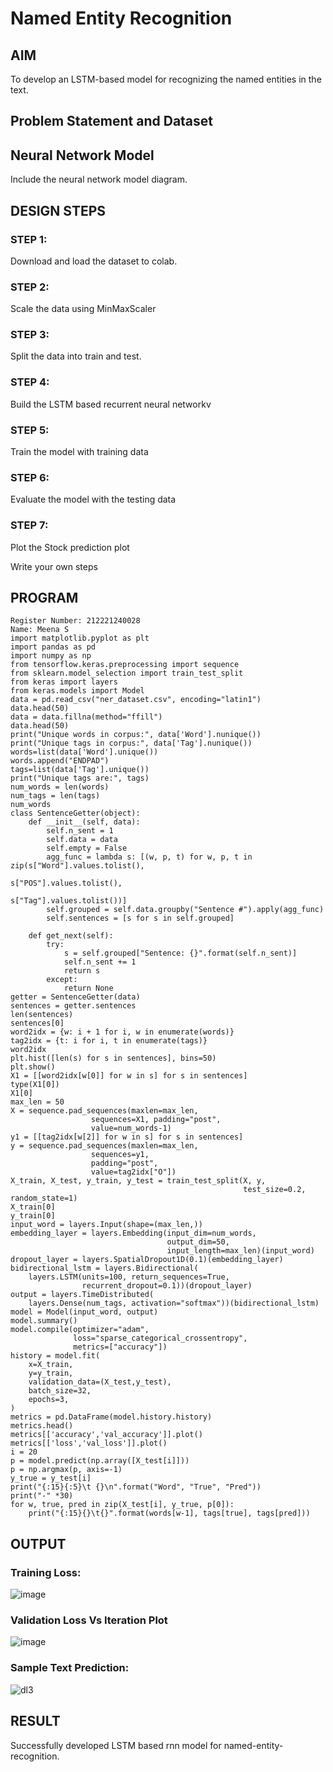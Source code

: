 # Named Entity Recognition

## AIM

To develop an LSTM-based model for recognizing the named entities in the text.

## Problem Statement and Dataset

## Neural Network Model

Include the neural network model diagram.

## DESIGN STEPS

### STEP 1:
Download and load the dataset to colab.

### STEP 2:
Scale the data using MinMaxScaler

### STEP 3:
Split the data into train and test.

### STEP 4:
Build the LSTM based recurrent neural networkv

### STEP 5:
Train the model with training data

### STEP 6:
Evaluate the model with the testing data

### STEP 7:
Plot the Stock prediction plot

Write your own steps

## PROGRAM
```
Register Number: 212221240028
Name: Meena S
import matplotlib.pyplot as plt
import pandas as pd
import numpy as np
from tensorflow.keras.preprocessing import sequence
from sklearn.model_selection import train_test_split
from keras import layers
from keras.models import Model
data = pd.read_csv("ner_dataset.csv", encoding="latin1")
data.head(50)
data = data.fillna(method="ffill")
data.head(50)
print("Unique words in corpus:", data['Word'].nunique())
print("Unique tags in corpus:", data['Tag'].nunique())
words=list(data['Word'].unique())
words.append("ENDPAD")
tags=list(data['Tag'].unique())
print("Unique tags are:", tags)
num_words = len(words)
num_tags = len(tags)
num_words
class SentenceGetter(object):
    def __init__(self, data):
        self.n_sent = 1
        self.data = data
        self.empty = False
        agg_func = lambda s: [(w, p, t) for w, p, t in zip(s["Word"].values.tolist(),
                                                           s["POS"].values.tolist(),
                                                           s["Tag"].values.tolist())]
        self.grouped = self.data.groupby("Sentence #").apply(agg_func)
        self.sentences = [s for s in self.grouped]
    
    def get_next(self):
        try:
            s = self.grouped["Sentence: {}".format(self.n_sent)]
            self.n_sent += 1
            return s
        except:
            return None
getter = SentenceGetter(data)
sentences = getter.sentences
len(sentences)
sentences[0]
word2idx = {w: i + 1 for i, w in enumerate(words)}
tag2idx = {t: i for i, t in enumerate(tags)}
word2idx
plt.hist([len(s) for s in sentences], bins=50)
plt.show()
X1 = [[word2idx[w[0]] for w in s] for s in sentences]
type(X1[0])
X1[0]
max_len = 50
X = sequence.pad_sequences(maxlen=max_len,
                  sequences=X1, padding="post",
                  value=num_words-1)
y1 = [[tag2idx[w[2]] for w in s] for s in sentences]
y = sequence.pad_sequences(maxlen=max_len,
                  sequences=y1,
                  padding="post",
                  value=tag2idx["O"])
X_train, X_test, y_train, y_test = train_test_split(X, y,
                                                    test_size=0.2, random_state=1)
X_train[0]
y_train[0]
input_word = layers.Input(shape=(max_len,))
embedding_layer = layers.Embedding(input_dim=num_words,
                                   output_dim=50,
                                   input_length=max_len)(input_word)
dropout_layer = layers.SpatialDropout1D(0.1)(embedding_layer)
bidirectional_lstm = layers.Bidirectional(
    layers.LSTM(units=100, return_sequences=True,
                recurrent_dropout=0.1))(dropout_layer)
output = layers.TimeDistributed(
    layers.Dense(num_tags, activation="softmax"))(bidirectional_lstm)                                                
model = Model(input_word, output)  
model.summary()
model.compile(optimizer="adam",
              loss="sparse_categorical_crossentropy",
              metrics=["accuracy"])
history = model.fit(
    x=X_train,
    y=y_train,
    validation_data=(X_test,y_test),
    batch_size=32, 
    epochs=3,
)
metrics = pd.DataFrame(model.history.history)
metrics.head()
metrics[['accuracy','val_accuracy']].plot()
metrics[['loss','val_loss']].plot()
i = 20
p = model.predict(np.array([X_test[i]]))
p = np.argmax(p, axis=-1)
y_true = y_test[i]
print("{:15}{:5}\t {}\n".format("Word", "True", "Pred"))
print("-" *30)
for w, true, pred in zip(X_test[i], y_true, p[0]):
    print("{:15}{}\t{}".format(words[w-1], tags[true], tags[pred]))
```
## OUTPUT

### Training Loss:
![image](https://user-images.githubusercontent.com/94677128/235591212-e59c83d1-0558-492c-a613-a9e2db29aee7.png)

### Validation Loss Vs Iteration Plot
![image](https://user-images.githubusercontent.com/94677128/235591527-b352a213-80d5-4043-ab9c-a5cd419b712a.png)

### Sample Text Prediction:

![dl3](https://user-images.githubusercontent.com/94677128/235591600-9937a2e2-c5c9-4c7c-8a0b-f4e22bef03ec.png)



## RESULT

Successfully developed LSTM based rnn model for named-entity-recognition.
